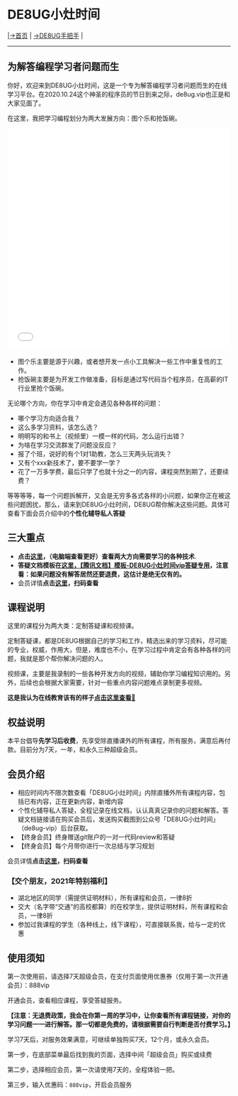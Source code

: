 # DE8UG小灶时间



|[→首页](https://de8ug.vip/) | [→DE8UG手把手](https://de8ug.vip/sbs/) |

---
## 为解答编程学习者问题而生

你好，欢迎来到DE8UG小灶时间，这是一个专为解答编程学习者问题而生的在线学习平台。在2020.10.24这个神圣的程序员的节日到来之际，de8ug.vip也正是和大家见面了。

在这里，我把学习编程划分为两大发展方向：图个乐和抢饭碗。


<iframe src="//player.bilibili.com/player.html?aid=415066545&bvid=BV1sV411y73P&cid=249072529&page=1" scrolling="no" border="0" frameborder="no" framespacing="0" allowfullscreen="true" width="100%" height="500rpx"> </iframe>

- 图个乐主要是源于兴趣，或者想开发一点小工具解决一些工作中重复性的工作。  
- 抢饭碗主要是为开发工作做准备，目标是通过写代码当个程序员，在高薪的IT行业里抢个饭碗。

无论哪个方向，你在学习中肯定会遇见各种各样的问题：

- 哪个学习方向适合我？
- 这么多学习资料，该怎么选？
- 明明写的和书上（视频里）一模一样的代码，怎么运行出错？
- 为啥在学习交流群发了问题没反应？
- 报了个班，说好的有个1对1助教，怎么三天两头玩消失？
- 又有个xxx新技术了，要不要学一学？
- 花了一万多学费，最后只学了也就十分之一的内容，课程突然到期了，还要续费？


等等等等，每一个问题拆解开，又会是无穷多各式各样的小问题，如果你正在被这些问题困扰，那么，请来到DE8UG小灶时间，DE8UG帮你解决这些问题。具体可查看下面会员介绍中的**个性化辅导私人答疑**

## 三大重点

- **点击[这里](https://de8ug.gitee.io/de8ug.vip/xiaozao.html)，（电脑端查看更好）查看两大方向需要学习的各种技术**.
- **答疑文档模板在[这里，【腾讯文档】模板-DE8UG小灶时间vip答疑专用](https://docs.qq.com/doc/DT3hzWnpYWHVpaUpn)，注意看：如果问题没有解答居然还要退费，这估计是绝无仅有的。**
- 会员详情**点击[这里](https://appLmzD9vZC4926.h5.xiaoeknow.com/v1/usercenter/super_vip/index/s_5f922cd85ab43_iIrVm2fG51?type=15)，扫码查看**


## 课程说明

这里的课程分为两大类：定制答疑课和视频课。

定制答疑课，都是DE8UG根据自己的学习和工作，精选出来的学习资料，尽可能的专业，权威，作用大，但是，难度也不小，在学习过程中肯定会有各种各样的问题，我就是那个帮你解决问题的人。

视频课，主要是我录制的一些各种开发方向的视频，辅助你学习编程知识用的。另外，后续也会根据大家需要，针对一些重点内容问题难点录制更多视频。

**这是我认为在线教育该有的样子[点击这里查看🤚](https://mp.weixin.qq.com/s/Qt2d-dUPJ5UGFwPR9a7XrQ)**

## 权益说明
本平台倡导**先学习后收费**，先享受除直播课外的所有课程，所有服务，满意后再付款。目前分为7天，一年，和永久三种超级会员。

## 会员介绍

- 相应时间内不限次数查看「DE8UG小灶时间」内除直播外所有课程内容，包括已有内容，正在更新内容，新增内容
- 个性化辅导私人答疑，全程记录在线文档，认认真真记录你的问题和解答。答疑文档链接请在购买会员后，发送购买截图到公众号「DE8UG小灶时间」（de8ug-vip）后台获取。
- 【终身会员】终身赠送git账户的一对一代码review和答疑
- 【终身会员】每个月带你进行一次总结与学习规划

会员详情**点击[这里](https://appLmzD9vZC4926.h5.xiaoeknow.com/v1/usercenter/super_vip/index/s_5f922cd85ab43_iIrVm2fG51?type=15)，扫码查看**


### 【交个朋友，2021年特别福利】  

- 湖北地区的同学（需提供证明材料），所有课程和会员，一律8折
- 交大（名字带“交通”的高校都算）的在校学生，提供证明材料，所有课程和会员，一律8折
- 参加过我课程的学生（各种线上，线下课程），可直接联系我，给与一定的优惠


## 使用须知

第一次使用前，请选择7天超级会员，在支付页面使用优惠券（仅用于第一次开通会员）：888vip

开通会员，查看相应课程，享受答疑服务。

**【注意：无退费政策，我会在你第一周的学习中，让你查看所有课程链接，对你的学习问题一一进行解答。那一切都是免费的，请根据需要自行判断是否付费学习。】**

学习7天后，对服务效果满意，可继续单独购买7天，12个月，或永久会员。

第一步，在底部菜单最后找到我的页面，选择中间「超级会员」购买或续费

第二步，选择相应会员，第一次请使用7天的，全程体验一把。

第三步，输入优惠码：`888vip`，开启会员服务